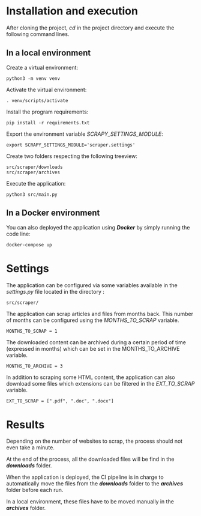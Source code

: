 # Installation and execution

After cloning the project, *cd* in the project directory and execute the following command lines.

## In a local environment

Create a virtual environment:

```
python3 -m venv venv
```

Activate the virtual environment:

```
. venv/scripts/activate
```

Install the program requirements:

```
pip install -r requirements.txt
```

Export the environment variable *SCRAPY_SETTINGS_MODULE*:

```
export SCRAPY_SETTINGS_MODULE='scraper.settings'
```

Create two folders respecting the following treeview:

```
src/scraper/downloads
src/scraper/archives
```
Execute the application:

```
python3 src/main.py
```

## In a Docker environment

You can also deployed the application using ***Docker*** by simply running the code line:
```
docker-compose up
```

# Settings

The application can be configured via some variables available in the *settings.py* file located in the directory :

```
src/scraper/
```

The application can scrap articles and files from months back. This number of months can be configured using the *MONTHS_TO_SCRAP* variable.
```
MONTHS_TO_SCRAP = 1
```

The downloaded content can be archived during a certain period of time (expressed in months) which can be set in the MONTHS_TO_ARCHIVE variable.

```
MONTHS_TO_ARCHIVE = 3
```

In addition to scraping some HTML content, the application can also download some files which extensions can be filtered in the *EXT_TO_SCRAP* variable.

```
EXT_TO_SCRAP = [".pdf", ".doc", ".docx"]
```





# Results
Depending on the number of websites to scrap, the process should not even take a minute.

At the end of the process, all the downloaded files will be find in the ***downloads*** folder.

When the application is deployed, the CI pipeline is in charge to automatically move the files from the ***downloads*** folder to the ***archives*** folder before each run.

In a local environment, these files have to be moved manually in the ***archives*** folder.


